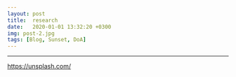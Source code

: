 ```yaml
---
layout: post
title:  research
date:   2020-01-01 13:32:20 +0300
img: post-2.jpg
tags: [Blog, Sunset, DoA]
---
```




---

https://unsplash.com/
